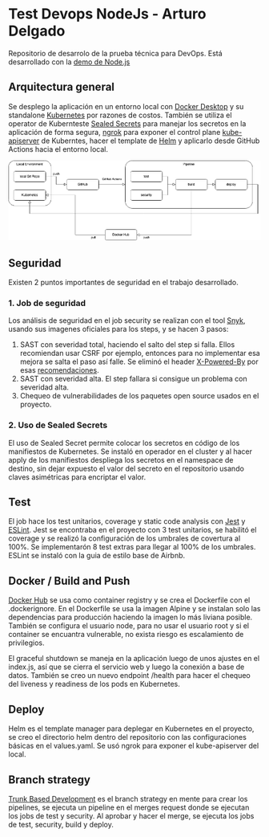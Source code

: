 # Test Devops NodeJs - Arturo Delgado

Repositorio de desarrolo de la prueba técnica para DevOps. Está desarrollado con la [demo de Node.js](https://bitbucket.org/devsu/demo-devops-nodejs/src/master/)

## Arquitectura general

Se desplego la aplicación en un entorno local con [Docker Desktop](https://www.docker.com/products/docker-desktop/) y su standalone [Kubernetes](https://docs.docker.com/desktop/kubernetes/) por razones de costos. También se utiliza el operator de Kubernteste [Sealed Secrets](https://github.com/bitnami-labs/sealed-secrets) para manejar los secretos en la aplicación de forma segura, [ngrok](https://ngrok.com/) para exponer el control plane [kube-apiserver](https://kubernetes.io/docs/concepts/overview/components/#kube-apiserver) de Kuberntes, hacer el template de [Helm](https://helm.sh/) y aplicarlo desde GitHub Actions hacia el entorno local.

![Arquitectura general](./doc/img/general.png "a title")

## Seguridad

Existen 2 puntos importantes de seguridad en el trabajo desarrollado.

### 1. Job de seguridad

Los análisis de seguridad en el job security se realizan con el tool [Snyk](https://snyk.io/), usando sus imagenes oficiales para los steps, y se hacen 3 pasos:

1. SAST con severidad total, haciendo el salto del step si falla. Ellos recomiendan usar CSRF por ejemplo, entonces para no implementar esa mejora se salta el paso así falle. Se eliminó el header [X-Powered-By](https://github.com/ajdelgados/test-devsu-node/blob/master/index.js#L6) por esas [recomendaciones](https://github.com/ajdelgados/test-devsu-node/actions/runs/5566991700/jobs/10168536066).
2. SAST con severidad alta. El step fallara si consigue un problema con severidad alta.
3. Chequeo de vulnerabilidades de los paquetes open source usados en el proyecto.

### 2. Uso de Sealed Secrets

El uso de Sealed Secret permite colocar los secretos en código de los manifiestos de Kubernetes. Se instaló en operador en el cluster y al hacer apply de los manifiestos despliega los secretos en el namespace de destino, sin dejar expuesto el valor del secreto en el repositorio usando claves asimétricas para encriptar el valor.

## Test

El job hace los test unitarios, coverage y static code analysis con [Jest](https://jestjs.io/) y [ESLint](https://eslint.org/). Jest se encontraba en el proyecto con 3 test unitarios, se habilitó el coverage y se realizó la configuración de los umbrales de covertura al 100%. Se implementarón 8 test extras para llegar al 100% de los umbrales. ESLint se instaló con la guia de estilo base de Airbnb.

## Docker / Build and Push

[Docker Hub](https://hub.docker.com/) se usa como container registry y se crea el Dockerfile con el .dockerignore. En el Dockerfile se usa la imagen Alpine y se instalan solo las dependencias para producción haciendo la imagen lo más liviana posible. También se configura el usuario node, para no usar el usuario root y si el container se encuantra vulnerable, no exista riesgo es escalamiento de privilegios.

El graceful shutdown se maneja en la aplicación luego de unos ajustes en el index.js, así que se cierra el servicio web y luego la conexión a base de datos. También se creo un nuevo endpoint /health para hacer el chequeo del liveness y readiness de los pods en Kubernetes.

## Deploy

Helm es el template manager para deplegar en Kubernetes en el proyecto, se creo el directorio helm dentro del repositorio con las configuraciones básicas en el values.yaml. Se usó ngrok para exponer el kube-apiserver del local.

## Branch strategy

[Trunk Based Development](https://trunkbaseddevelopment.com/) es el branch strategy en mente para crear los pipelines, se ejecuta un pipeline en el merges request donde se ejecutan los jobs de test y security. Al aprobar y hacer el merge, se ejecuta los jobs de test, security, build y deploy.
